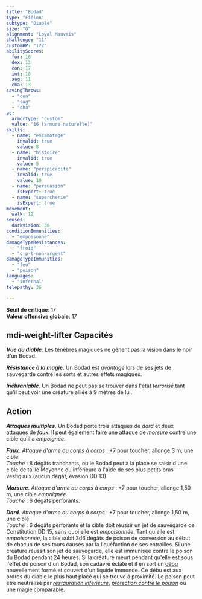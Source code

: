```yaml
---
title: "Bodad"
type: "Fiélon"
subtype: "Diable"
size: "G"
alignment: "Loyal Mauvais"
challenge: "11"
customHP: "122"
abilityScores:
  for: 16
  dex: 13
  con: 17
  int: 10
  sag: 11
  cha: 13
savingThrows:
  - "con"
  - "sag"
  - "cha"
ac:
  armorType: "custom"
  value: "16 (armure naturelle)"
skills:
  - name: "escamotage"
    invalid: true
    value: 8
  - name: "histoire"
    invalid: true
    value: 5
  - name: "perspicacite"
    invalid: true
    value: 10
  - name: "persuasion"
    isExpert: true
  - name: "supercherie"
    isExpert: true
movement:
  walk: 12
senses:
  darkvision: 36
conditionImmunities:
  - "empoisonne"
damageTypeResistances:
  - "froid"
  - "c-p-t-non-argent"
damageTypeImmunities:
  - "feu"
  - "poison"
languages:
  - "infernal"
telepathy: 36

---
```

**Seuil de critique**: 17        
**Valeur offensive globale**: 17     
## <v-icon>mdi-weight-lifter</v-icon> Capacités
_**Vue du diable**_. Les ténèbres magiques ne gênent pas la vision dans le noir d'un Bodad.

_**Résistance à la magie**_. Un Bodad est _avantagé_ lors de ses jets de sauvegarde contre les sorts et autres effets magiques.

_**Inébranlable**_. Un Bodad ne peut pas se trouver dans l'état _terrorisé_ tant qu'il peut voir une créature alliée à 9 mètres de lui.

## Action
_**Attaques multiples**_. Un Bodad porte trois attaques de _dard_ et deux attaques de _faux_. Il peut également faire une attaque de _morsure_ contre une cible qu'il a _empoignée_.

_**Faux**_. _Attaque d'arme au corps à corps_ : +7 pour toucher, allonge 3 m, une cible.  
_Touché_ : 8 dégâts tranchants, ou le Bodad peut à la place se saisir d'une cible de taille Moyenne ou inférieure à l'aide de ses plus petits bras vestigiaux (aucun dégât, évasion DD 13).

_**Morsure**_. _Attaque d'arme au corps à corps_ : +7 pour toucher, allonge 1,50 m, une cible _empoignée_.  
_Touché_ : 6 dégâts perforants.

_**Dard**_. _Attaque d'arme au corps à corps_ : +7 pour toucher, allonge 1,50 m, une cible.  
_Touché_ : 6 dégâts perforants et la cible doit réussir un jet de sauvegarde de Constitution DD 15, sans quoi elle est _empoisonnée_. Tant qu'elle est _empoisonnée_, la cible subit 3d6 dégâts de poison de conversion au début de chacun de ses tours causés par la liquéfaction de ses entrailles. Si une créature réussit son jet de sauvegarde, elle est immunisée contre le poison du Bodad pendant 24 heures. Si la créature meurt pendant qu'elle est sous l'effet du poison d'un Bodad, son cadavre éclate et il en sort un [débu](/bestiaire/debu/) nouvellement formé et couvert d'un liquide immonde. Ce débu est aux ordres du diable le plus haut placé qui se trouve à proximité. Le poison peut être neutralisé par [_restauration inférieure_](/grimoire/restauration-inferieure/), [_protection contre le poison_](/grimoire/protection-contre-le-poison/) ou une magie comparable.
